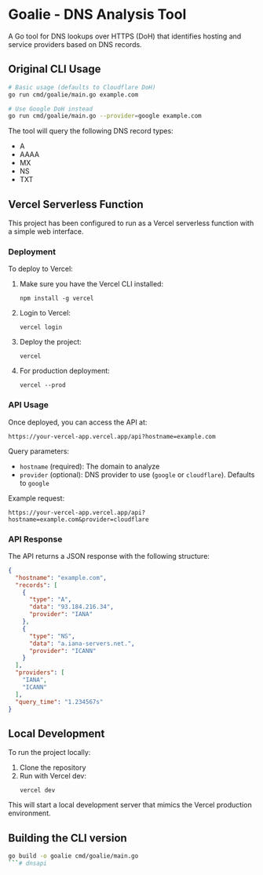 # Goalie - DNS Analysis Tool

A Go tool for DNS lookups over HTTPS (DoH) that identifies hosting and service providers based on DNS records.

## Original CLI Usage

```bash
# Basic usage (defaults to Cloudflare DoH)
go run cmd/goalie/main.go example.com

# Use Google DoH instead
go run cmd/goalie/main.go --provider=google example.com
```

The tool will query the following DNS record types:
- A
- AAAA
- MX
- NS
- TXT

## Vercel Serverless Function

This project has been configured to run as a Vercel serverless function with a simple web interface.

### Deployment

To deploy to Vercel:

1. Make sure you have the Vercel CLI installed:
   ```
   npm install -g vercel
   ```

2. Login to Vercel:
   ```
   vercel login
   ```

3. Deploy the project:
   ```
   vercel
   ```

4. For production deployment:
   ```
   vercel --prod
   ```

### API Usage

Once deployed, you can access the API at:

```
https://your-vercel-app.vercel.app/api?hostname=example.com
```

Query parameters:
- `hostname` (required): The domain to analyze
- `provider` (optional): DNS provider to use (`google` or `cloudflare`). Defaults to `google`

Example request:
```
https://your-vercel-app.vercel.app/api?hostname=example.com&provider=cloudflare
```

### API Response

The API returns a JSON response with the following structure:

```json
{
  "hostname": "example.com",
  "records": [
    {
      "type": "A",
      "data": "93.184.216.34",
      "provider": "IANA"
    },
    {
      "type": "NS",
      "data": "a.iana-servers.net.",
      "provider": "ICANN"
    }
  ],
  "providers": [
    "IANA",
    "ICANN"
  ],
  "query_time": "1.234567s"
}
```

## Local Development

To run the project locally:

1. Clone the repository
2. Run with Vercel dev:
   ```
   vercel dev
   ```

This will start a local development server that mimics the Vercel production environment.

## Building the CLI version

```bash
go build -o goalie cmd/goalie/main.go
```# dnsapi
